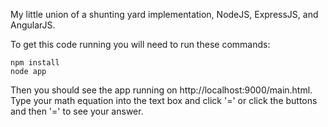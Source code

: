 My little union of a shunting yard implementation, NodeJS, ExpressJS, and AngularJS.

To get this code running you will need to run these commands:

    npm install
	node app
	
Then you should see the app running on http://localhost:9000/main.html. Type your math equation into the text box and click '=' or click the buttons and then '=' to see your answer.